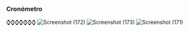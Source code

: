 ### Cronómetro
⌚️⌚️⌚️⌚️⌚️⌚️⌚️
![Screenshot (172)](https://user-images.githubusercontent.com/66884219/106784263-24f2b200-661a-11eb-8b5f-ee177ebbc32b.png)
![Screenshot (173)](https://user-images.githubusercontent.com/66884219/106784264-258b4880-661a-11eb-989a-89341cc510a7.png)
![Screenshot (171)](https://user-images.githubusercontent.com/66884219/106784259-245a1b80-661a-11eb-8998-9116de722600.png)
